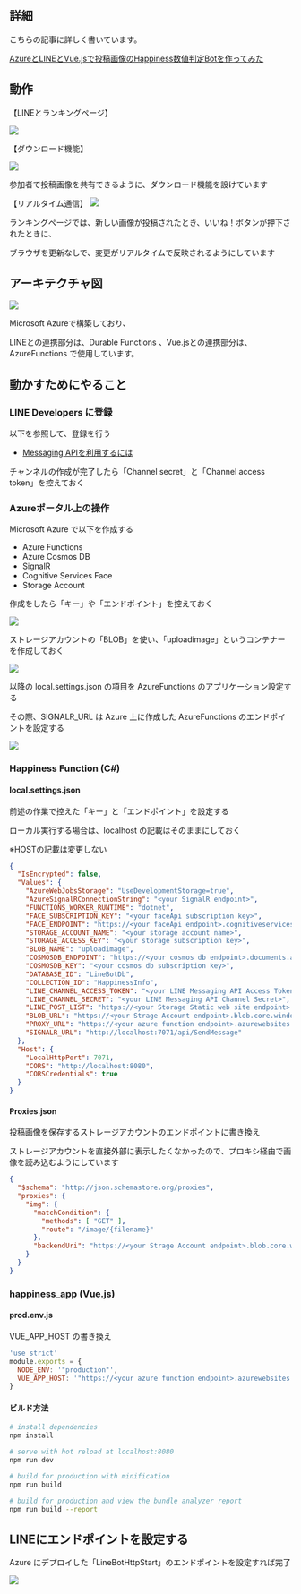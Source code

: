 ## 詳細

こちらの記事に詳しく書いています。

[AzureとLINEとVue.jsで投稿画像のHappiness数値判定Botを作ってみた](https://qiita.com/yan_tzn/items/42ad4ef678f03ce003aa)

## 動作

【LINEとランキングページ】

![](./docs/line01.png)


【ダウンロード機能】

![](./docs/line02.png)

参加者で投稿画像を共有できるように、ダウンロード機能を設けています


【リアルタイム通信】
![](./docs/line03.gif)

ランキングページでは、新しい画像が投稿されたとき、いいね！ボタンが押下されたときに、

ブラウザを更新なしで、変更がリアルタイムで反映されるようにしています


## アーキテクチャ図

![](./docs/architecture.png)

Microsoft Azureで構築しており、

LINEとの連携部分は、Durable Functions 、Vue.jsとの連携部分は、AzureFunctions で使用しています。

## 動かすためにやること

### LINE Developers に登録

以下を参照して、登録を行う

* [Messaging APIを利用するには](https://developers.line.biz/ja/docs/messaging-api/getting-started/#%E3%83%81%E3%83%A3%E3%83%8D%E3%83%AB%E3%81%AE%E4%BD%9C%E6%88%90)

チャンネルの作成が完了したら「Channel secret」と「Channel access token」を控えておく

### Azureポータル上の操作

Microsoft Azure で以下を作成する

* Azure Functions
* Azure Cosmos DB
* SignalR
* Cognitive Services Face
* Storage Account

作成をしたら「キー」や「エンドポイント」を控えておく


![](./docs/storage01.png)


ストレージアカウントの「BLOB」を使い、「uploadimage」というコンテナーを作成しておく


![](./docs/storage02.png)


以降の local.settings.json の項目を AzureFunctions のアプリケーション設定する

その際、SIGNALR_URL は Azure 上に作成した AzureFunctions のエンドポイントを設定する


![](./docs/applicationsetting.png)

### Happiness Function (C#)

#### local.settings.json

前述の作業で控えた「キー」と「エンドポイント」を設定する

ローカル実行する場合は、localhost の記載はそのままにしておく

※HOSTの記載は変更しない

```json
{
  "IsEncrypted": false,
  "Values": {
    "AzureWebJobsStorage": "UseDevelopmentStorage=true",
    "AzureSignalRConnectionString": "<your SignalR endpoint>",
    "FUNCTIONS_WORKER_RUNTIME": "dotnet",
    "FACE_SUBSCRIPTION_KEY": "<your faceApi subscription key>",
    "FACE_ENDPOINT": "https://<your faceApi endpoint>.cognitiveservices.azure.com/",
    "STORAGE_ACCOUNT_NAME": "<your storage account name>",
    "STORAGE_ACCESS_KEY": "<your storage subscription key>",
    "BLOB_NAME": "uploadimage",
    "COSMOSDB_ENDPOINT": "https://<your cosmos db endpoint>.documents.azure.com:443/",
    "COSMOSDB_KEY": "<your cosmos db subscription key>",
    "DATABASE_ID": "LineBotDb",
    "COLLECTION_ID": "HappinessInfo",
    "LINE_CHANNEL_ACCESS_TOKEN": "<your LINE Messaging API Access Token>",
    "LINE_CHANNEL_SECRET": "<your LINE Messaging API Channel Secret>",
    "LINE_POST_LIST": "https://<your Storage Static web site endpoint>.z11.web.core.windows.net/",
    "BLOB_URL": "https://<your Strage Account endpoint>.blob.core.windows.net/uploadimage/",
    "PROXY_URL": "https://<your azure function endpoint>.azurewebsites.net/image/",
    "SIGNALR_URL": "http://localhost:7071/api/SendMessage"
  },
  "Host": {
    "LocalHttpPort": 7071,
    "CORS": "http://localhost:8080",
    "CORSCredentials": true
  }
}
```

#### Proxies.json

投稿画像を保存するストレージアカウントのエンドポイントに書き換え

ストレージアカウントを直接外部に表示したくなかったので、プロキシ経由で画像を読み込むようにしています

```json
{
  "$schema": "http://json.schemastore.org/proxies",
  "proxies": {
    "img": {
      "matchCondition": {
        "methods": [ "GET" ],
        "route": "/image/{filename}"
      },
      "backendUri": "https://<your Strage Account endpoint>.blob.core.windows.net/uploadimage/{filename}"
    }
  }
}
```

### happiness_app (Vue.js)

#### prod.env.js

VUE_APP_HOST の書き換え

```js
'use strict'
module.exports = {
  NODE_ENV: '"production"',
  VUE_APP_HOST: '"https://<your azure function endpoint>.azurewebsites.net/api"'
}
```

#### ビルド方法

``` bash
# install dependencies
npm install

# serve with hot reload at localhost:8080
npm run dev

# build for production with minification
npm run build

# build for production and view the bundle analyzer report
npm run build --report
```

## LINEにエンドポイントを設定する

Azure にデプロイした「LineBotHttpStart」のエンドポイントを設定すれば完了


![](./docs/Linesetting.png)
